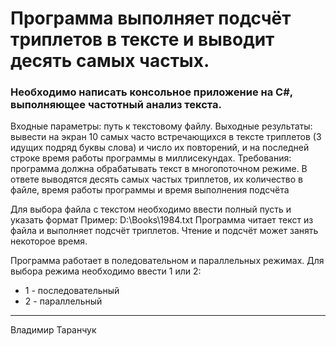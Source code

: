 # Программа выполняет подсчёт триплетов в тексте и выводит десять самых частых.
### Необходимо написать консольное приложение на C#, выполняющее частотный анализ текста.

Входные параметры: путь к текстовому файлу.
Выходные результаты: вывести на экран 10 самых часто встречающихся в тексте триплетов (3 идущих подряд буквы слова) и число их повторений, и на последней строке время работы программы в миллисекундах.
Требования: программа должна обрабатывать текст в многопоточном режиме.
 В ответе выводятся десять самых частых триплетов, их количество в файле, время работы программы и время выполнения подсчёта


Для выбора файла с текстом необходимо ввести полный пусть и указать формат
Пример: D:\Books\1984.txt
Программа читает текст из файла и выполняет подсчёт триплетов.
Чтение и подсчёт может занять некоторое время.

Программа работает в поледовательном и параллельных режимах. Для выбора режима необходимо ввести 1 или 2:
* 1 - последовательный
* 2 - параллельный
---
Владимир Таранчук